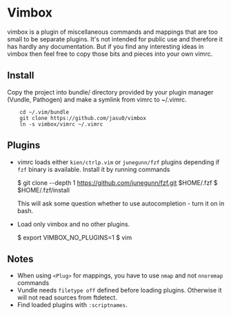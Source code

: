 Vimbox
======

vimbox is a plugin of miscellaneous commands and mappings that are too small
to be separate plugins. It's not intended for public use and therefore it has
hardly any documentation. But if you find any interesting ideas in vimbox
then feel free to copy those bits and pieces into your own vimrc.

## Install

Copy the project into bundle/ directory provided by your plugin manager
(Vundle, Pathogen) and make a symlink from vimrc to ~/.vimrc.

```
    cd ~/.vim/bundle
    git clone https://github.com/jasu0/vimbox
    ln -s vimbox/vimrc ~/.vimrc
```

## Plugins

- vimrc loads either `kien/ctrlp.vim` or `junegunn/fzf` plugins
  depending if `fzf` binary is available. Install it by running commands

    $ git clone --depth 1 https://github.com/junegunn/fzf.git $HOME/.fzf
    $ $HOME/.fzf/install

  This will ask some question whether to use autocompletion - turn it on in bash.

- Load only vimbox and no other plugins.

    $ export VIMBOX_NO_PLUGINS=1
    $ vim

## Notes

- When using `<Plug>` for mappings, you have to use `nmap` and not `nnoremap` commands
- Vundle needs `filetype off` defined before loading plugins. Otherwise it will
  not read sources from ftdetect.
- Find loaded plugins with `:scriptnames`. 

